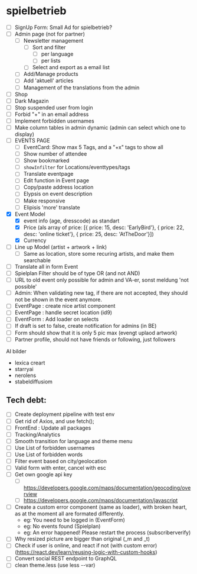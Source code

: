 # spielbetrieb

- [ ] SignUp Form: Small Ad for spielbetrieb? 
- [ ] Admin page (not for partner)
  - [ ] Newsletter management
    - [ ] Sort and filter
      - [ ] per language
      - [ ] per lists
    - [ ] Select and export as a email list
  - [ ] Add/Manage products
  - [ ] Add 'aktuell' articles
  - [ ] Management of the translations from the admin
- [ ] Shop
- [ ] Dark Magazin
- [ ] Stop suspended user from login
- [ ] Forbid "+" in an email address
- [ ] Implement forbidden usernames
- [ ] Make column tables in admin dynamic (admin can select which one to display)
- [ ] EVENTS PAGE
  - [ ] EventCard: Show max 5 Tags, and a "+x" tags to show all
  - [ ] Show number of attendee
  - [ ] Show bookmarked
  - [ ] `showInfilter` for Locations/eventtypes/tags
  - [ ] Translate eventpage
  - [ ] Edit function in Event page
  - [ ] Copy/paste address location
  - [ ] Elypsis on event description
  - [ ] Make responsive
  - [ ] Elipisis 'more' translate
- [x] Event Model
  - [x] event info (age, dresscode) as standart 
  - [x] Price (als array of price: [{ price: 15, desc: 'EarlyBird'}, { price: 22, desc: 'online ticket'}, { price: 25, desc: 'AtTheDoor'}])
  - [x] Currency
- [ ] Line up Model (artist + artwork + link)
  - [ ] Same as location, store some recuring artists, and make them searchable
- [ ] Translate all in form Event
- [ ] Spielplan Filter should be of type OR (and not AND)
- [ ] URL to old event only possible for admin and VA-er, sonst meldung 'not possible'
- [ ] Admin: When validating new tag, if there are not accepted, they should not be shown in the event anymore.
- [ ] EventPage : create nice artist component
- [ ] EventPage : handle secret location (id9)
- [ ] EventForm : Add loader on selects
- [ ] If draft is set to false, create notification for admins (in BE)
- [ ] Form should show that it is only 5 pic max (evengt uplaod artwork)
- [ ] Partner profile, should not have friends or following, just followers

AI bilder
- lexica creart
- starryai
- nerolens
- stabeldiffusiom

## Tech debt:

- [ ] Create deployment pipeline with test env
- [ ] Get rid of Axios, and use fetch();
- [ ] FrontEnd : Update all packages
- [ ] Tracking/Analytics
- [ ] Smooth transition for language and theme menu
- [ ] Use List of forbidden usernames
- [ ] Use List of forbidden words
- [ ] Filter event based on city/geolocation
- [ ] Valid form with enter, cancel with esc
- [ ] Get own google api key
  - [ ] https://developers.google.com/maps/documentation/geocoding/overview
  - [ ] https://developers.google.com/maps/documentation/javascript
- [ ] Create a custom error component (same as loader), with broken heart, as at the moment all are formated differently.
  - eg: You need to be logged in (EventForm)
  - eg: No events found (Spielplan)
  - eg: An error happened! Please restart the process (subscriberverify)
- [ ] Why resized picture are bigger than original (_m and _t)
- [ ] Check if user is online, and react if not (with custom error) (https://react.dev/learn/reusing-logic-with-custom-hooks)
- [ ] Convert social REST endpoint to GraphQL
- [ ] clean theme.less (use less --var)